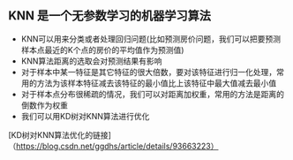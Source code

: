 ## KNN 是一个无参数学习的机器学习算法 

* KNN可以用来分类或者处理回归问题(比如预测房价问题，我们可以把要预测样本点最近的K个点的房价的平均值作为预测值)
* KNN算法距离的选取会对预测结果有影响
* 对于样本中某一特征是其它特征的很大倍数，要对该特征进行归一化处理，常用的方法为该样本特征减去该特征的最小值比上该特征中最大值减去最小值
* 对于样本点分布很稀疏的情况，我们可以对距离加权重，常用的方法是距离的倒数作为权重
* 我们可以用KD树对KNN算法进行优化



[KD树对KNN算法优化的链接]（https://blog.csdn.net/ggdhs/article/details/93663223）
